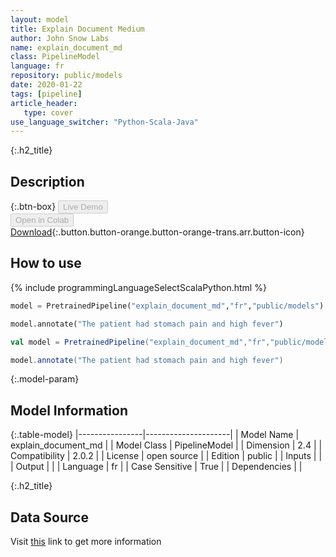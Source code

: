 ```yaml
---
layout: model
title: Explain Document Medium
author: John Snow Labs
name: explain_document_md
class: PipelineModel
language: fr
repository: public/models
date: 2020-01-22
tags: [pipeline]
article_header:
   type: cover
use_language_switcher: "Python-Scala-Java"
---
```


{:.h2_title}
## Description 




{:.btn-box}
<button class="button button-orange" disabled>Live Demo</button><br/><button class="button button-orange" disabled>Open in Colab</button><br/>[Download](https://s3.amazonaws.com/auxdata.johnsnowlabs.com/public/models/explain_document_md_fr_2.0.2_2.4_1579722754344.zip){:.button.button-orange.button-orange-trans.arr.button-icon}<br/>

## How to use 
<div class="tabs-box" markdown="1">

{% include programmingLanguageSelectScalaPython.html %}

```python
model = PretrainedPipeline("explain_document_md","fr","public/models")

model.annotate("The patient had stomach pain and high fever")
```

```scala
val model = PretrainedPipeline("explain_document_md","fr","public/models")

model.annotate("The patient had stomach pain and high fever")
```
</div>



{:.model-param}
## Model Information
{:.table-model}
|----------------|---------------------|
| Model Name     | explain_document_md |
| Model Class    | PipelineModel       |
| Dimension      | 2.4                 |
| Compatibility  | 2.0.2               |
| License        | open source         |
| Edition        | public              |
| Inputs         |                     |
| Output         |                     |
| Language       | fr                  |
| Case Sensitive | True                |
| Dependencies   |                     |




{:.h2_title}
## Data Source
  
Visit [this]() link to get more information

